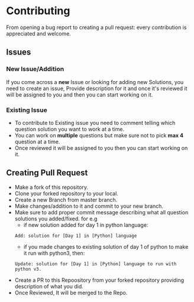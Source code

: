 # Contributing

From opening a bug report to creating a pull request: every contribution is appreciated and welcome. 

## Issues


### New Issue/Addition

If you come across a **new** Issue or looking for adding new Solutions, you need to create an issue, Provide description for it and once it's reviewed it will be assigned to you and then you can start working on it.

### Existing Issue

 * To contribute to Existing issue you need to comment telling which question solution you want to work at a time.
 * You can work on **multiple** questions but make sure not to pick **max 4** question at a time.
 * Once reviewed it will be assigned to you then you can start working on it.


## Creating Pull Request

 *  Make a fork of this repository.
 *  Clone your forked repository to your local.
 *  Create a new Branch from master branch.
 *  Make changes/addition to it and commit to your new branch.
 * Make sure to add proper commit message describing what all question solutions you added/fixed. for e.g
   * if new solution added for day 1 in python language:
    ```
    Add: solution for [Day 1] in [Python] language 
    ```
   * if you made changes to existing solution of day 1 of python to make it run with python3, then:
   ```
   Update: solution for [Day 1] in [Python] language to run with python v3.
   ```
 * Create a PR to this Repoository from your forked repository providing description of what you did.
 * Once Reviewed, It will be merged to the Repo.
